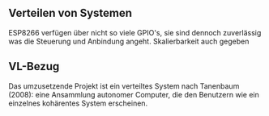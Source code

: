 ## Verteilen von Systemen <!--AP-->

ESP8266 verfügen über nicht so viele GPIO's, sie sind dennoch zuverlässig was die Steuerung und Anbindung angeht.
Skalierbarkeit auch gegeben

## VL-Bezug <!--CH-->
Das umzusetzende Projekt ist ein verteiltes System nach Tanenbaum (2008): eine Ansammlung autonomer Computer, die den Benutzern wie ein einzelnes kohärentes System erscheinen.

